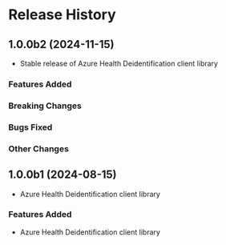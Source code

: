 # Release History

## 1.0.0b2 (2024-11-15)

- Stable release of Azure Health Deidentification client library

### Features Added

### Breaking Changes

### Bugs Fixed

### Other Changes

## 1.0.0b1 (2024-08-15)

- Azure Health Deidentification client library

### Features Added

- Azure Health Deidentification client library
